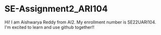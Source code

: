 # SE-Assignment2_ARI104
Hi! I am Aishwarya Reddy from AI2. My enrollment number is SE22UARI104.
I'm excited to learn and use github together!!
